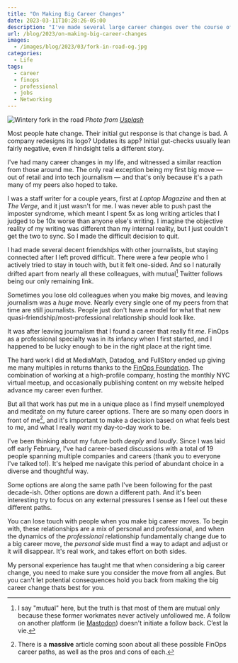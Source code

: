 ```yaml
---
title: "On Making Big Career Changes"
date: 2023-03-11T10:28:26-05:00
description: "I've made several large career changes over the course of my professional life, and I've learned a few things in the process."
url: /blog/2023/on-making-big-career-changes
images:
  - /images/blog/2023/03/fork-in-road-og.jpg
categories:
  - Life
tags:
  - career
  - finops
  - professional
  - jobs
  - Networking
---
```

![Wintery fork in the road](/images/blog/2023/03/fork-in-road-career-changes.jpg)
_Photo from [Usplash](https://unsplash.com/photos/PCNdauVPbjA)_

Most people hate change. Their initial gut response is that change is bad. A company redesigns its logo? Updates its app? Initial gut-checks usually lean fairly negative, even if hindsight tells a different story.

I've had many career changes in my life, and witnessed a similar reaction from those around me. The only real exception being my first big move — out of retail and into tech journalism — and that's only because it's a path many of my peers also hoped to take.

I was a staff writer for a couple years, first at *Laptop Magazine* and then at *The Verge*, and it just wasn't for me. I was never able to push past the imposter syndrome, which meant I spent 5x as long writing articles that I judged to be 10x worse than anyone else's writing. I imagine the objective reality of my writing was different than my internal reality, but I just couldn't get the two to sync. So I made the difficult decision to quit.

I had made several decent friendships with other journalists, but staying connected after I left proved difficult. There were a few people who I actively tried to stay in touch with, but it felt one-sided. And so I naturally drifted apart from nearly all these colleagues, with mutual[^1] Twitter follows being our only remaining link.

[^1]: I say "mutual" here, but the truth is that most of them are mutual only because these former workmates never actively unfollowed me. A follow on another platform (ie [Mastodon](https://mastodon.social/@dannb)) doesn't initiate a follow back. C’est la vie.

Sometimes you lose old colleagues when you make big moves, and leaving journalism was a *huge* move. Nearly every single one of my peers from that time are still journalists. People just don't have a model for what that new quasi-friendship/most-professional relationship should look like.

It was after leaving journalism that I found a career that really fit *me*. FinOps as a professional specialty was in its infancy when I first started, and I happened to be lucky enough to be in the right place at the right time.

The hard work I did at MediaMath, Datadog, and FullStory ended up giving me many multiples in returns thanks to the [FinOps Foundation](https://www.finops.org/introduction/what-is-finops/). The combination of working at a high-profile company, hosting the monthly NYC virtual meetup, and occasionally publishing content on my website helped advance my career even further.

But all that work has put me in a unique place as I find myself unemployed and meditate on my future career options. There are so many open doors in front of me[^2], and it's important to make a decision based on what feels best to *me*, and what I really *want* my day-to-day work to be.

[^2]: There is a **massive** article coming soon about all these possible FinOps career paths, as well as the pros and cons of each.

I've been thinking about my future both *deeply* and *loudly*. Since I was laid off early February, I've had career-based discussions with a total of 19 people spanning multiple companies and careers (thank you to everyone I've talked to!). It's helped me navigate this period of abundant choice in a diverse and thoughtful way.

Some options are along the same path I've been following for the past decade-ish. Other options are down a different path. And it's been interesting try to focus on any external pressures I sense as I feel out these different paths.

You can lose touch with people when you make big career moves. To begin with, these relationships are a mix of personal and professional, and when the dynamics of the *professional* relationship fundamentally change due to a big career move, the *personal* side must find a way to adapt and adjust or it will disappear. It's real work, and takes effort on both sides.

My personal experience has taught me that when considering a big career change, you need to make sure you consider the move from all angles. But you can't let potential consequences hold you back from making the big career change thats best for you.
